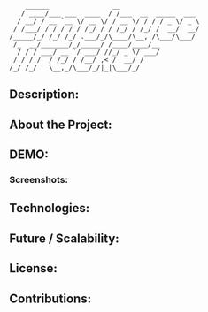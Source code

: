``` 
    ______                __                    
   / ____/___ ___  ____  / /___  __  _____  ___ 
  / __/ / __ `__ \/ __ \/ / __ \/ / / / _ \/ _ \
 / /___/ / / / / / /_/ / / /_/ / /_/ /  __/  __/
/_____/_/ /_/ /_/ .___/_/\____/\__, /\___/\___/ 
 /_  __/_______/_/_____/ /____/____/__          
  / / / ___/ __ `/ ___/ //_/ _ \/ ___/          
 / / / /  / /_/ / /__/ ,< /  __/ /              
/_/ /_/   \__,_/\___/_/|_|\___/_/               
``` 
                                                     
## Description:

## About the Project:

## DEMO:

### Screenshots:

## Technologies:

## Future / Scalability:

## License:

## Contributions:
